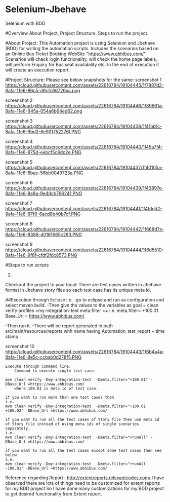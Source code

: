 # Selenium-Jbehave
Selenium with BDD 


#Overview 
About Project,
Project Structure,
Steps to run the project.



#About Project: 
This Automation project is using Selenium and Jbehave (BDD) for writing the automation scripts.
Includes the scenarios based on an Online Bus Ticket Booking WebSite "https://www.abhibus.com/"
Scenarios will check login functionality, will check the home page labels, will perform Enquiry for Bus seat availability etc.
In the end of execution it will create an execution report.


#Project Structure: 
Please see below snapshots for the same: 
screenshot 1
https://cloud.githubusercontent.com/assets/22616784/19104445/1f7887d2-8afa-11e6-86c5-d9cfc66726aa.png

screenshot 2
https://cloud.githubusercontent.com/assets/22616784/19104446/1f89661a-8afa-11e6-945a-054a6b64ed62.png

screenshot 3
https://cloud.githubusercontent.com/assets/22616784/19104438/1f41bb1c-8afa-11e6-9bd2-6e901752276f.PNG

screenshot 4
https://cloud.githubusercontent.com/assets/22616784/19104440/1f45a7f4-8afa-11e6-875d-eebcf5c8dc2e.PNG


screenshot 5
https://cloud.githubusercontent.com/assets/22616784/19104437/1f40105a-8afa-11e6-8bae-56bb0049723a.PNG


screenshot 6
https://cloud.githubusercontent.com/assets/22616784/19104439/1f43897e-8afa-11e6-8a8a-9e4dcb766241.PNG


screenshot 7
https://cloud.githubusercontent.com/assets/22616784/19104441/1f4fddd2-8afa-11e6-87f0-6acd8b40b7cf.PNG

screenshot 8
https://cloud.githubusercontent.com/assets/22616784/19104442/1f668d7a-8afa-11e6-8386-d0161665c283.PNG


screenshot 9
https://cloud.githubusercontent.com/assets/22616784/19104444/1f6d5510-8afa-11e6-9f8f-cfdf2fdc8573.PNG





#Steps to run scripts

1.
Checkout the project to your local: 
There are test cases written in Jbehave  format in Jbehave story files so each test case has its unique meta id. 

   ##Execution through Eclipse
   i.e.
-go to eclipse and run as configuration and select maven build.
-Then give the values to the variables as 
 goal = clean verify
profiles =my-integration-test
 meta.filter =+ <Meta ID of jbehave scenarios>
 i.e. meta.filter= +100.01
Base_Url = https://www.abhibus.com/

-Then run it.
-There will be report generated in path  src/main/resources/reports with name having Automation_test_report + time stamp


screenshot 10
https://cloud.githubusercontent.com/assets/22616784/19104443/1f6b4a4a-8afa-11e6-8e5c-ccbab0d278f5.PNG

	Execute through Command line.
        Command to execute single test case.
	
	mvn clean verify -Dmy-integration-test  -Dmeta.filter="+100.01" -DBase_Url =https://www.abhibus.com/
        where 100.01 is meta id of test case.
	
	if you want to run more than one test cases then
	i.e.
	mvn clean verify -Dmy-integration-test  -Dmeta.filter="+100.01 +100.02" -DBase_Url =https://www.abhibus.com/

	if you want to run all the test cases of Story file then use meta id of Story file instead of using meta ids of single scenarios 	separately,
	i.e.
	mvn clean verify -Dmy-integration-test  -Dmeta.filter="+runAll" -DBase_Url =https://www.abhibus.com/

	if you want to run all the test cases except some test cases then see below
	i.e.
	mvn clean verify -Dmy-integration-test  -Dmeta.filter="+runAll -100.01" -DBase_Url =https://www.abhibus.com/


Reference regarding Report : 
http://extentreports.relevantcodes.com/
I have observed there are lots of things  need to be customized for extent reports for my BDD project
So I have done many customizations for my BDD project to get desired functionality from Extent report.







